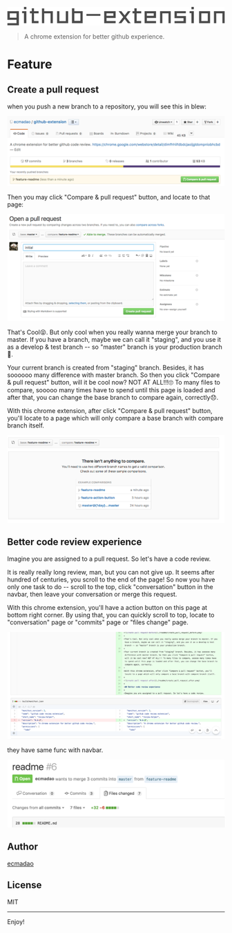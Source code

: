 ![github extension](./readme/github-extension.png)

> A chrome extension for better github experience.

# Feature

## Create a pull request

when you push a new branch to a repository, you will see this in blew:

![create pull request](./readme/create_pull_request.png)

Then you may click "Compare & pull request" button, and locate to that page:

![create pull request-before](./readme/create_pull_request_before.png)

That's Cool😝. But only cool when you really wanna merge your branch to master. If you have a branch, maybe we can call it "staging", and you use it as a develop & test branch -- so "master" branch is your production branch🤔.

Your current branch is created from "staging" branch. Besides, it has soooooo many difference with master branch. So then you click "Compare & pull request" button, will it be cool now? NOT AT ALL!!!🙄 To many files to compare, sooooo many times have to spend until this page is loaded and after that, you can change the base branch to compare again, correctly😞.

With this chrome extension, after click "Compare & pull request" button, you'll locate to a page which will only compare a base branch with compare branch itself.

![create pull request-after](./readme/create_pull_request_after.png)

## Better code review experience

Imagine you are assigned to a pull request. So let's have a code review.

It is really really long review, man, but you can not give up. It seems after hundred of centuries, you scroll to the end of the page! So now you have only one task to do -- scroll to the top, click "conversation" button in the navbar, then leave your conversation or merge this request.

With this chrome extension, you'll have a action button on this page at bottom right corner. By using that, you can quickly scroll to top, locate to "conversation" page or "commits" page or "files change" page.

![action button](./readme/action_button.png)

they have same func with navbar.

![navbar](./readme/navbar.png)

## Author

[ecmadao](https://github.com/ecmadao)

## License

MIT

--------------------------------------------------------------------------------

Enjoy!
